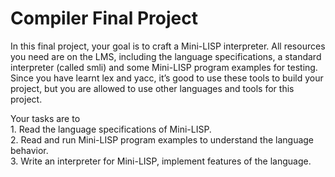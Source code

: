 # Compiler Final Project
In this final project, your goal is to craft a Mini-LISP interpreter. All resources you need are on the LMS, including the language specifications, a standard interpreter (called smli) and some Mini-LISP program examples for testing. Since you have learnt lex and yacc, it’s good to use these tools to build your project, but you are allowed to use other languages and tools for this project.
  
Your tasks are to  
    1. Read the language specifications of Mini-LISP.  
    2. Read and run Mini-LISP program examples to understand the language behavior.  
    3. Write an interpreter for Mini-LISP, implement features of the language.  

